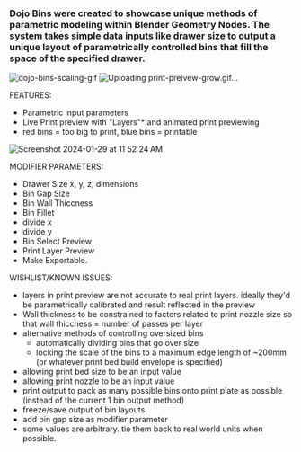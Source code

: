 ### Dojo Bins were created to showcase unique methods of parametric modeling within Blender Geometry Nodes. The system takes simple data inputs like drawer size to output a unique layout of parametrically controlled bins that fill the space of the specified drawer.

![dojo-bins-scaling-gif](https://github.com/node-dojo/dojo-recursive-bins/assets/157924548/f287f265-a344-4d74-9c24-84e1e29d6697)
![Uploading print-preivew-grow.gif…]()


FEATURES:

- Parametric input parameters
- Live Print preview with "Layers"* and animated print previewing
- red bins = too big to print, blue bins = printable


![Screenshot 2024-01-29 at 11 52 24 AM](https://github.com/node-dojo/dojo-recursive-bins/assets/157924548/e07e3452-526b-471a-aeae-423f5406533b)

MODIFIER PARAMETERS:
- Drawer Size
     x, y, z, dimensions
- Bin Gap Size
- Bin Wall Thiccness
- Bin Fillet
- divide x
- divide y
- Bin Select Preview
- Print Layer Preview
- Make Exportable.



WISHLIST/KNOWN ISSUES:
- layers in print preview are not accurate to real print layers. ideally they'd be parametrically calibrated and result reflected in the preview
- Wall thickness to be constrained to factors related to print nozzle size so that wall thiccness = number of passes per layer
- alternative methods of controlling oversized bins
     - automatically dividing bins that go over size
     - locking the scale of the bins to a maximum edge length of ~200mm (or whatever print bed build envelope is specified)
- allowing print bed size to be an input value
- allowing print nozzle to be an input value
- print output to pack as many possible bins onto print plate as possible (instead of the current 1 bin output method)
- freeze/save output of bin layouts
- add bin gap size as modifier parameter
- some values are arbitrary. tie them back to real world units when possible.
